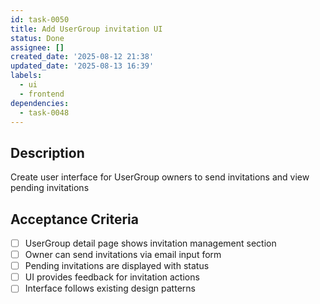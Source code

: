 ```yaml
---
id: task-0050
title: Add UserGroup invitation UI
status: Done
assignee: []
created_date: '2025-08-12 21:38'
updated_date: '2025-08-13 16:39'
labels:
  - ui
  - frontend
dependencies:
  - task-0048
---
```


## Description

Create user interface for UserGroup owners to send invitations and view pending invitations

## Acceptance Criteria

- [ ] UserGroup detail page shows invitation management section
- [ ] Owner can send invitations via email input form
- [ ] Pending invitations are displayed with status
- [ ] UI provides feedback for invitation actions
- [ ] Interface follows existing design patterns
